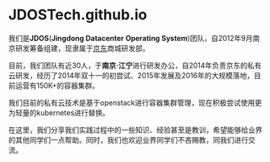 # JDOSTech.github.io

我们是**JDOS**(**Jingdong Datacenter Operating System**)团队，自2012年9月南京研发筹备组建，现隶属于[京东](http://www.jd.com)商城研发部。

目前，我们团队有近30人，于**南京·江宁**进行研发办公，自2014年负责京东的私有云研发，经历了2014年双十一的初尝试、2015年发展及2016年的大规模落地，目前运营有150K+的容器集群。

我们目前的私有云技术是基于openstack进行容器集群管理，现在积极尝试使用更为轻量的kubernetes进行替换。

在这里，我们分享我们实践过程中的一些知识、经验甚至是教训，希望能够给业界的其他同学们一点帮助。同时，我们也欢迎业界同学们不吝赐教，同我们进行交流。